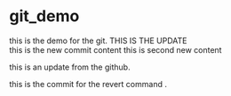 # git_demo
this is the demo for the git.
THIS IS THE UPDATE   
this is the new commit content 
this is second new content      

this is an update from the github.

this is the commit for the revert command .
